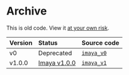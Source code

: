# Archive  

This is old code. View it [at your own risk](https://www.reddit.com/r/github/comments/17flubh/how_do_u_check_if_code_on_github_is_safe_to_use/).  

| Version | Status | Source code |
| :--- | :--- | :--- |
| v0 | Deprecated | [`imaya_v0`](./imaya_v0/) |
| v1.0.0 | [Imaya v1.0.0](https://github.com/gongahkia/imaya/releases/tag/1.0) | [`imaya_v1`](./imaya_v1/) |
